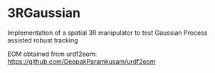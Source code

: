 # 3RGaussian

Implementation of a spatial 3R manipulator to test Gaussian Process assisted robust tracking

EOM obtained from urdf2eom: https://github.com/DeepakParamkusam/urdf2eom
